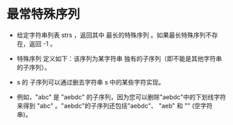 # 最常特殊序列

- 给定字符串列表 strs ，返回其中 最长的特殊序列 。如果最长特殊序列不存在，返回 -1 。

- 特殊序列 定义如下：该序列为某字符串 独有的子序列（即不能是其他字符串的子序列）。

- s 的 子序列可以通过删去字符串 s 中的某些字符实现。

- 例如，"abc" 是 "aebdc" 的子序列，因为您可以删除"aebdc"中的下划线字符来得到 "abc" 。"aebdc"的子序列还包括"aebdc"、 "aeb" 和 "" (空字符串)。

